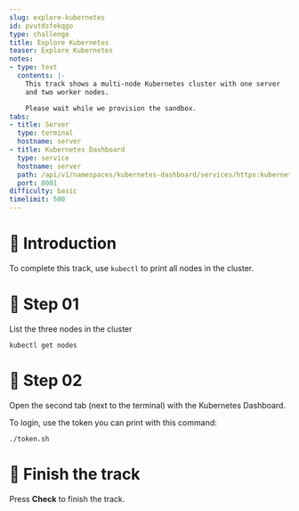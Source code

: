 ```yaml
---
slug: explore-kubernetes
id: pvutdsfekqgo
type: challenge
title: Explore Kubernetes
teaser: Explore Kubernetes
notes:
- type: text
  contents: |-
    This track shows a multi-node Kubernetes cluster with one server
    and two worker nodes.

    Please wait while we provision the sandbox.
tabs:
- title: Server
  type: terminal
  hostname: server
- title: Kubernetes Dashboard
  type: service
  hostname: server
  path: /api/v1/namespaces/kubernetes-dashboard/services/https:kubernetes-dashboard:/proxy/#!/
  port: 8001
difficulty: basic
timelimit: 500
---
```

👋 Introduction
===============
To complete this track, use `kubectl` to
print all nodes in the cluster.

📄 Step 01
==========
List the three nodes in the cluster
```
kubectl get nodes
```

🧩 Step 02
=======
Open the second tab (next to the terminal) with the Kubernetes Dashboard.

To login, use the token you can print with this command:
```
./token.sh
```
🏁 Finish the track
================
Press **Check** to finish the track.